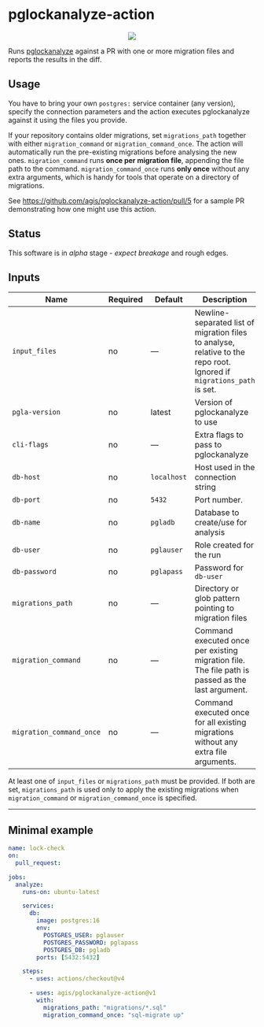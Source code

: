 # pglockanalyze-action

<p align="center">
  <img src="https://github.com/user-attachments/assets/3539ef87-8bce-436c-a826-fbdc4a7da526" />
</p>

Runs [pglockanalyze](https://github.com/agis/pglockanalyze) against a PR with one
or more migration files and reports the results in the diff.

## Usage

You have to bring your own `postgres:` service container (any version), specify the
connection parameters and the action executes pglockanalyze against it using
the files you provide.

If your repository contains older migrations, set `migrations_path` together
with either `migration_command` or `migration_command_once`. The action will
automatically run the pre-existing migrations before analysing the new ones.
`migration_command` runs **once per migration file**, appending the file path to
the command. `migration_command_once` runs **only once** without any extra
arguments, which is handy for tools that operate on a directory of migrations.

See https://github.com/agis/pglockanalyze-action/pull/5 for a sample PR demonstrating how one might use this action.

## Status

This software is in *alpha* stage - *expect breakage* and rough edges.

## Inputs

| Name | Required | Default | Description |
|------|----------|---------|-------------|
| `input_files` | no | — | Newline-separated list of migration files to analyse, relative to the repo root. Ignored if `migrations_path` is set. |
| `pgla-version` | no | latest | Version of pglockanalyze to use |
| `cli-flags` | no | — | Extra flags to pass to pglockanalyze |
| `db-host` | no | `localhost` | Host used in the connection string |
| `db-port` | no | `5432` | Port number. |
| `db-name` | no | `pgladb` | Database to create/use for analysis |
| `db-user` | no | `pglauser` | Role created for the run |
| `db-password` | no | `pglapass` | Password for `db-user` |
| `migrations_path` | no | — | Directory or glob pattern pointing to migration files |
| `migration_command` | no | — | Command executed once per existing migration file. The file path is passed as the last argument. |
| `migration_command_once` | no | — | Command executed once for all existing migrations without any extra file arguments. |

At least one of `input_files` or `migrations_path` must be provided. If both are set, `migrations_path` is used only to apply the existing migrations when `migration_command` or `migration_command_once` is specified.

---

## Minimal example

```yaml
name: lock-check
on:
  pull_request:

jobs:
  analyze:
    runs-on: ubuntu-latest

    services:
      db:
        image: postgres:16
        env:
          POSTGRES_USER: pglauser
          POSTGRES_PASSWORD: pglapass
          POSTGRES_DB: pgladb
        ports: [5432:5432]

    steps:
      - uses: actions/checkout@v4

      - uses: agis/pglockanalyze-action@v1
        with:
          migrations_path: "migrations/*.sql"
          migration_command_once: "sql-migrate up"
```
